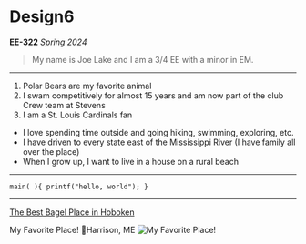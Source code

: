 # Design6
**EE-322**
*Spring 2024*

> My name is Joe Lake and I am a 3/4 EE with a minor in EM.

---

1. Polar Bears are my favorite animal
2. I swam competitively for almost 15 years and am now part of the club Crew team at Stevens
3. I am a St. Louis Cardinals fan

- I love spending time outside and going hiking, swimming, exploring, etc.
- I have driven to every state east of the Mississippi River (I have family all over the place)
- When I grow up, I want to live in a house on a rural beach

---

`main( ){
        printf("hello, world");
}`

---

[The Best Bagel Place in Hoboken](https://www.obagel.net)


My Favorite Place!
📍Harrison, ME 
![My Favorite Place!](https://github.com/jlake503/Design6/assets/116931978/1e0f156e-85fe-41ac-b7e8-1c3dceb720bf)
